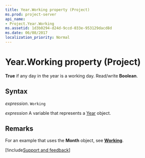 ```yaml
---
title: Year.Working property (Project)
ms.prod: project-server
api_name:
- Project.Year.Working
ms.assetid: 1d3b0294-d24d-9ccd-033e-953129dacd8d
ms.date: 06/08/2017
localization_priority: Normal
---
```



# Year.Working property (Project)

 **True** if any day in the year is a working day. Read/write **Boolean**.


## Syntax

_expression_. `Working`

_expression_ A variable that represents a [Year](./Project.Year.md) object.


## Remarks

For an example that uses the  **Month** object, see **[Working](Project.Month.Working.md)**.

[!include[Support and feedback](~/includes/feedback-boilerplate.md)]